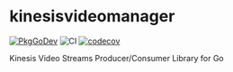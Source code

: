 # kinesisvideomanager

[![PkgGoDev](https://pkg.go.dev/badge/github.com/seqsense/kinesisvideomanager)](https://pkg.go.dev/github.com/seqsense/kinesisvideomanager) ![CI](https://github.com/seqsense/kinesisvideomanager/workflows/CI/badge.svg) [![codecov](https://codecov.io/gh/seqsense/kinesisvideomanager/branch/master/graph/badge.svg?token=RHll0UQomS)](https://codecov.io/gh/seqsense/kinesisvideomanager)

Kinesis Video Streams Producer/Consumer Library for Go 
